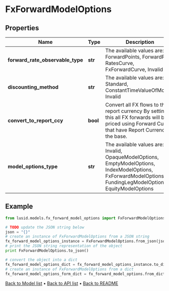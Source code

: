 # FxForwardModelOptions


## Properties
Name | Type | Description | Notes
------------ | ------------- | ------------- | -------------
**forward_rate_observable_type** | **str** | The available values are: ForwardPoints, ForwardRate, RatesCurve, FxForwardCurve, Invalid | 
**discounting_method** | **str** | The available values are: Standard, ConstantTimeValueOfMoney, Invalid | 
**convert_to_report_ccy** | **bool** | Convert all FX flows to the report currency  By setting this all FX forwards will be priced using Forward Curves that have Report Currency as the base. | 
**model_options_type** | **str** | The available values are: Invalid, OpaqueModelOptions, EmptyModelOptions, IndexModelOptions, FxForwardModelOptions, FundingLegModelOptions, EquityModelOptions | 

## Example

```python
from lusid.models.fx_forward_model_options import FxForwardModelOptions

# TODO update the JSON string below
json = "{}"
# create an instance of FxForwardModelOptions from a JSON string
fx_forward_model_options_instance = FxForwardModelOptions.from_json(json)
# print the JSON string representation of the object
print FxForwardModelOptions.to_json()

# convert the object into a dict
fx_forward_model_options_dict = fx_forward_model_options_instance.to_dict()
# create an instance of FxForwardModelOptions from a dict
fx_forward_model_options_form_dict = fx_forward_model_options.from_dict(fx_forward_model_options_dict)
```
[Back to Model list](../README.md#documentation-for-models) &#8226; [Back to API list](../README.md#documentation-for-api-endpoints) &#8226; [Back to README](../README.md)


